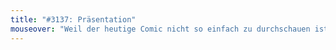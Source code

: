 ```yaml
---
title: "#3137: Präsentation"
mouseover: "Weil der heutige Comic nicht so einfach zu durchschauen ist, gebe ich einen freundlichen Hinweis: Eins."
---
```


